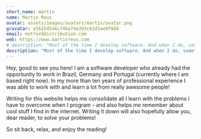```yaml
---
short_name: martin
name: Martin Reus
avatar: assets/images/avatars/martin/avatar.png
gravatar: e56154546cf4be74e393c62d1ae9f9d4
email: notfor@distribution.com
web: https://www.martinreus.com
# description: "Most of the time I develop software. And when I do, sometimes I do not know how to do stuff. And then I search about stuff and learn. But then after some time my brain will try really hard to make me forget stuff. That's why I am writing it down now in the hopes I can find it later - and maybe it will also help you ;)"
description: "Most of the time I develop software. And when I do, sometimes I do not know how to do stuff. Writing down what I learn enables me to spread the knowledge - and quite honestly, make me not forget stuff :)"
---
```

Hey, good to see you here! I am a software developer who already had the opportunity to work in Brazil, Germany and Portugal (currently where I am based right now). In my more than ten years of professional experience I was able to work with and learn a lot from really awesome people!

Writing for this website helps me consolidate all I learn with the problems I have to overcome when I program - and also helps me remember about cool stuff I find in the internet. Writing it down will also hopefully allow you, dear reader, to solve your problems!

So sit back, relax, and enjoy the reading!
